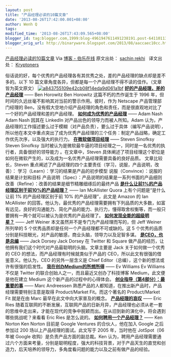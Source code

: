 ```yaml
---
layout: post
title: "产品经理必读的10篇文章"
date: '2013-08-26T17:42:00.001+08:00'
author: Wenh Q
tags:
modified_time: '2013-08-26T17:43:09.565+08:00'
blogger_id: tag:blogger.com,1999:blog-4961947611491238191.post-6411011380666140324
blogger_orig_url: http://binaryware.blogspot.com/2013/08/aaccaec10cc.html
---
```

[
产品经理必读的10篇文章](http://blog.jobbole.com/46657/)
Via [博客 - 伯乐在线](http://blog.jobbole.com/)
原文出处： [sachin
rekhi](http://www.sachinrekhi.com/blog/2013/02/11/top-10-posts-on-product-management-from-the-industrys-best)   译文出处： [Kryptoners](http://www.36kr.com/p/205596.html)

俗话说的好，每个优秀的产品经理各有其优秀之处，差的产品经理的缺点却是差不多的。以下
10
篇文章角度各异，但都是每一个产品经理不得不读的佳作。（文章皆为英文原文）
[![a843755109e42cb08f14eda9d061a1bf](http://cdn2.jobbole.com/2013/08/a843755109e42cb08f14eda9d061a1bf.jpg)](http://cdn2.jobbole.com/2013/08/a843755109e42cb08f14eda9d061a1bf.jpg "产品经理必读的10篇文章")
[**好的产品经理，差的产品经理**](http://www.stanford.edu/class/e140/e140a/handouts/ProductMgmt.txt) ——
Ben Horowitz
Ben Horowitz 这篇不朽的杰作诞生于 1996
年，但时间的久远丝毫不影响其对当前的警示作用。彼时，作为 Netscape
产品管理部门经理的
Ben，没有假大空地介绍产品经理的角色和责任，而是很直观地对比了一个好的产品经理和差的产品经理。
**[如何成为优秀的产品经理](http://blog.adamnash.com/2011/12/16/be-a-great-product-leader/)** ——
Adam Nash
Adam Nash 因其在 LinkedIn 对产品出色的领导力而被人所知。Adam
认为，产品经理的工作描述要么过于模糊（对产品负责），要么过于具体（编写产品说明），所以他在本文中重点突出了成为优秀产品经理的三个任务：制定产品战略，确定工作优先次序，以及强大的执行力。
**[在微软做项目经理](http://blogs.msdn.com/b/techtalk/archive/2005/12/16/504872.aspx)** ——
Steven Sinofksy
Steven Sinofksy
当时被认为是微软最牛逼的项目经理之一，同时是一名优秀的执行者，具备很好的领导能力
。在文章中，Steven
具体阐述了项目经理这个职位是如何在微软产生的，以及成为一名优秀产品经理需要具备的良好品质。
文章比较长，Steven
重点阐述了产品经理的四个主要责任（学习，说服，产品说明，改善）：
学习（Learn）：学习的结果是产品的初步模型
说服（Convince）：说服的结果是计划和目标
产品说明（Spec）：产品说明的结果是一系列书面的产品细则
改善（Refine）：改善的结果是细节精雕细琢后的最终产品
**[是什么让前1%的产品经理区别于前10%的产品经理？](http://www.quora.com/Product-Management/What-distinguishes-the-top-1-of-product-managers-from-the-top-10/answer/Ian-McAllister?srid=3wR&st=ns)** ——
Ian McAllister
Quora 上有个问题是“是什么让前 1% 的产品经理区别于前 10%
的产品经理”，此文是 Amazon 的 Ian McAllister
的回答。他认为，最优秀的产品经理需要拥有下列品质的大多数，如富有远见，良好的沟通能力、简化产品的能力、执行力，懂得取舍权衡等，而一般只要拥有一两个就可以被认为是优秀的产品经理了。
**[如何发现全能的超级明星？](https://www.linkedin.com/today/post/article/20130121221644-22330283-how-to-spot-the-five-tool-superstar?trk=mp-reader-card)** ——
Jeff Weiner
本文虽然并不是专门为产品经理而写的，但 Jeff Weiner 所列举的 5
个优秀品质却是任何一个产品经理都不可或缺的。这 5
个优秀的品质分别是科技眼光，对产品的敏感，商业头脑，领导力以及足智多谋。
**[是CEO，也是总编](http://ecorner.stanford.edu/authorMaterialInfo.html?mid=2645)** ——
Jack Dorsey
Jack Dorsey 在 Twitter 和 Square
做产品的经历，让他拥有我们这个时代对产品最聪明的头脑。文章主要是 Jack
关于如何做一个优秀的 CEO 的想法，而产品经理有时候就类似于产品的
CEO，所以此文有很强的借鉴意义。他认为，CEO 的另外一层含义是 Chief
Editor（总编），这个新的想法或许有很强的启发性。
**[我在创办Medium的所想所得](https://medium.com/what-i-learned-building/4191574378)** ——
Ev Williams
Ev Williams 不仅是 Twitter 的联合创始人之一，而且最近又创办了科技博客
Medium，此文便是他在建立 Medium 这个新产品的过程中的心得体会。
**[创业指导（第4部分）：最重要的事](http://caps.fool.com/Blogs/the-pmarca-guide-to-startups/410455)** ——
Marc Andreessen
熟悉产品的人都知道，在推出新产品时，产品经理需要特别注意是取得
Product/Market Fit。而这个著名的 Product/Market Fit 就是在由 Marc
最早在此文中向大家普及的概念。
**[产品经理的哀叹](http://www.startuplessonslearned.com/2008/10/product-managers-lament.html)** ——
Eric Ries
随着互联网的不断发展，互联网产品的日新月异，产品经理也必须从老一套的思维中走出来，才能在现代的竞争中脱颖而出。在从旧到新的演化中，将会遇到哪些挑战呢？来看看
Eric Ries 是怎么说的。
**[如何聘用一个产品经理？](http://www.kennethnorton.com/essays/productmanager.html)** ——
Ken Norton
Ken Norton 目前是 Google Ventures 的合伙人，他在加入 Google 之后参加过
200 场以上产品经理的面试。此文写于 2005 年，当时他在 JotSpot（06 年被
Google 收购）是负责产品方面的副总裁。Ken
认为，聘用产品经理需要通过六个方面来考量，分别是聪明程度，强大的科技背景，对于产品天生的直觉和创造力，后天培养的领导力，多角度看问题的能力以及之前有做产品的经验。
